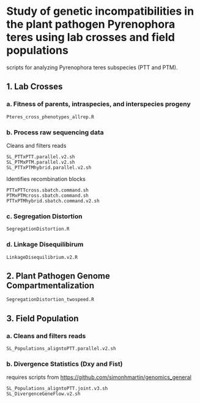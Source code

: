 # Study of genetic incompatibilities in the plant pathogen Pyrenophora teres using lab crosses and field populations 
scripts for analyzing Pyrenophora teres subspecies (PTT and PTM). 
## 1. Lab Crosses
### a. Fitness of parents, intraspecies, and interspecies progeny
```
Pteres_cross_phenotypes_allrep.R
```
### b. Process raw sequencing data
Cleans and filters reads
```
SL_PTTxPTT.parallel.v2.sh
SL_PTMxPTM.parallel.v2.sh
SL_PTTxPTMhybrid.parallel.v2.sh
```
Identifies recombination blocks
```
PTTxPTTcross.sbatch.command.sh
PTMxPTMcross.sbatch.command.sh
PTTxPTMhybrid.sbatch.command.v2.sh
```
### c. Segregation Distortion
```
SegregationDistortion.R
```
### d. Linkage Disequilibirum
```
LinkageDisequilibrium.v2.R
```
## 2. Plant Pathogen Genome Compartmentalization
```
SegregationDistortion_twospeed.R
```
## 3. Field Population
### a. Cleans and filters reads
```
SL_Populations_aligntoPTT.parallel.v2.sh
```
### b. Divergence Statistics (Dxy and Fist)
requires scripts from https://github.com/simonhmartin/genomics_general
```
SL_Populations_aligntoPTT.joint.v3.sh
SL_DivergenceGeneFlow.v2.sh
```
